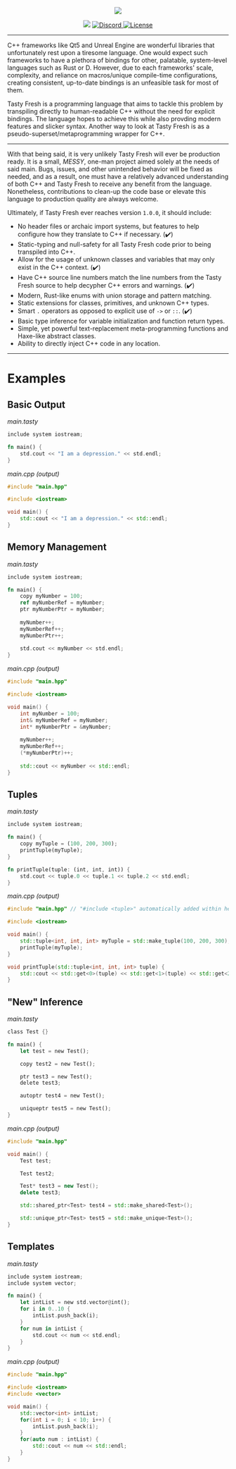 <p align="center">
  <a><img src="https://i.imgur.com/lD7bEE9.png" /></a>
</p>
<p align="center">
	<a><img src="https://github.com/RobertBorghese/TastyFresh/workflows/Rust/badge.svg" /></a>
	<a href="https://discord.gg/2RTssnA"><img src="https://img.shields.io/discord/701041775267020820.svg?logo=discord" alt="Discord">
	<a href="https://github.com/RobertBorghese/TastyFresh/blob/master/LICENSE"><img src="https://img.shields.io/github/license/RobertBorghese/TastyFresh" alt="License"></a>
</a>
</p>

---

C++ frameworks like Qt5 and Unreal Engine are wonderful libraries that unfortunately rest upon a tiresome language. One would expect such frameworks to have a plethora of bindings for other, palatable, system-level languages such as Rust or D. However, due to each frameworks' scale, complexity, and reliance on macros/unique compile-time configurations, creating consistent, up-to-date bindings is an unfeasible task for most of them.

Tasty Fresh is a programming language that aims to tackle this problem by transpiling directly to human-readable C++ without the need for explicit bindings. The language hopes to achieve this while also provding modern features and slicker syntax. Another way to look at Tasty Fresh is as a pseudo-superset/metaprogramming wrapper for C++.

---

With that being said, it is very unlikely Tasty Fresh will ever be production ready. It is a small, *MESSY*, one-man project aimed solely at the needs of said main. Bugs, issues, and other unintended behavior will be fixed as needed, and as a result, one must have a relatively advanced understanding of both C++ and Tasty Fresh to receive any benefit from the language. Nonetheless, contributions to clean-up the code base or elevate this language to production quality are always welcome. 

Ultimately, if Tasty Fresh ever reaches version `1.0.0`, it should include:

* No header files or archaic import systems, but features to help configure how they translate to C++ if necessary. (✔️)
* Static-typing and null-safety for all Tasty Fresh code prior to being transpiled into C++.
* Allow for the usage of unknown classes and variables that may only exist in the C++ context. (✔️)
* Have C++ source line numbers match the line numbers from the Tasty Fresh source to help decypher C++ errors and warnings. (✔️)
* Modern, Rust-like enums with union storage and pattern matching.
* Static extensions for classes, primitives, and unknown C++ types.
* Smart `.` operators as opposed to explicit use of `->` or `::`. (✔️)
* Basic type inference for variable initialization and function return types.
* Simple, yet powerful text-replacement meta-programming functions and Haxe-like abstract classes.
* Ability to directly inject C++ code in any location.

---

# Examples

## Basic Output

*main.tasty*
```rust
include system iostream;

fn main() {
	std.cout << "I am a depression." << std.endl;
}
```

*main.cpp (output)*

```cpp
#include "main.hpp"

#include <iostream>

void main() {
	std::cout << "I am a depression." << std::endl;
}
```

## Memory Management

*main.tasty*
```rust
include system iostream;

fn main() {
	copy myNumber = 100;
	ref myNumberRef = myNumber;
	ptr myNumberPtr = myNumber;
	
	myNumber++;
	myNumberRef++;
	myNumberPtr++;
	
	std.cout << myNumber << std.endl;
}
```

*main.cpp (output)*

```cpp
#include "main.hpp"

#include <iostream>

void main() {
	int myNumber = 100;
	int& myNumberRef = myNumber;
	int* myNumberPtr = &myNumber;
	
	myNumber++;
	myNumberRef++;
	(*myNumberPtr)++;
	
	std::cout << myNumber << std::endl;
}
```


## Tuples

*main.tasty*
```rust
include system iostream;

fn main() {
	copy myTuple = (100, 200, 300);
	printTuple(myTuple);
}

fn printTuple(tuple: (int, int, int)) {
	std.cout << tuple.0 << tuple.1 << tuple.2 << std.endl;
}
```

*main.cpp (output)*

```cpp
#include "main.hpp" // "#include <tuple>" automatically added within header file.

#include <iostream>

void main() {
	std::tuple<int, int, int> myTuple = std::make_tuple(100, 200, 300);
	printTuple(myTuple);
}

void printTuple(std::tuple<int, int, int> tuple) {
	std::cout << std::get<0>(tuple) << std::get<1>(tuple) << std::get<2>(tuple) << std::endl;
}
```


## "New" Inference

*main.tasty*
```rust
class Test {}

fn main() {
	let test = new Test();

	copy test2 = new Test();

	ptr test3 = new Test();
	delete test3;

	autoptr test4 = new Test();

	uniqueptr test5 = new Test();
}
```

*main.cpp (output)*

```cpp
#include "main.hpp"

void main() {
	Test test;

	Test test2;

	Test* test3 = new Test();
	delete test3;

	std::shared_ptr<Test> test4 = std::make_shared<Test>();

	std::unique_ptr<Test> test5 = std::make_unique<Test>();
}
```


## Templates

*main.tasty*
```rust
include system iostream;
include system vector;

fn main() {
	let intList = new std.vector@int();
	for i in 0..10 {
		intList.push_back(i);
	}
	for num in intList {
		std.cout << num << std.endl;
	}
}
```

*main.cpp (output)*

```cpp
#include "main.hpp"

#include <iostream>
#include <vector>

void main() {
	std::vector<int> intList;
	for(int i = 0; i < 10; i++) {
		intList.push_back(i);
	}
	for(auto num : intList) {
		std::cout << num << std::endl;
	}
}
```
